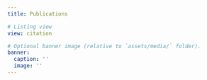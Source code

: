 ```yaml
---
title: Publications

# Listing view
view: citation

# Optional banner image (relative to `assets/media/` folder).
banner:
  caption: ''
  image: ''
---
```

